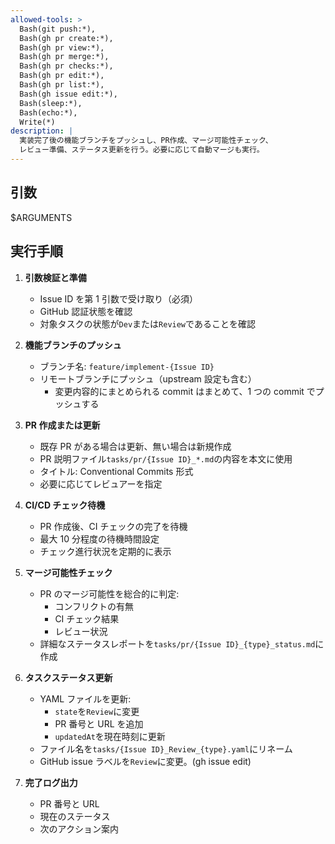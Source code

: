 ```yaml
---
allowed-tools: >
  Bash(git push:*),
  Bash(gh pr create:*),
  Bash(gh pr view:*),
  Bash(gh pr merge:*),
  Bash(gh pr checks:*),
  Bash(gh pr edit:*),
  Bash(gh pr list:*),
  Bash(gh issue edit:*),
  Bash(sleep:*),
  Bash(echo:*),
  Write(*)
description: |
  実装完了後の機能ブランチをプッシュし、PR作成、マージ可能性チェック、
  レビュー準備、ステータス更新を行う。必要に応じて自動マージも実行。
---
```


## 引数

$ARGUMENTS

## 実行手順

1. **引数検証と準備**

   - Issue ID を第 1 引数で受け取り（必須）
   - GitHub 認証状態を確認
   - 対象タスクの状態が`Dev`または`Review`であることを確認

2. **機能ブランチのプッシュ**

   - ブランチ名: `feature/implement-{Issue ID}`
   - リモートブランチにプッシュ（upstream 設定も含む）
     - 変更内容的にまとめられる commit はまとめて、1 つの commit でプッシュする

3. **PR 作成または更新**

   - 既存 PR がある場合は更新、無い場合は新規作成
   - PR 説明ファイル`tasks/pr/{Issue ID}_*.md`の内容を本文に使用
   - タイトル: Conventional Commits 形式
   - 必要に応じてレビュアーを指定

4. **CI/CD チェック待機**

   - PR 作成後、CI チェックの完了を待機
   - 最大 10 分程度の待機時間設定
   - チェック進行状況を定期的に表示

5. **マージ可能性チェック**

   - PR のマージ可能性を総合的に判定:
     - コンフリクトの有無
     - CI チェック結果
     - レビュー状況
   - 詳細なステータスレポートを`tasks/pr/{Issue ID}_{type}_status.md`に作成

6. **タスクステータス更新**

   - YAML ファイルを更新:
     - `state`を`Review`に変更
     - PR 番号と URL を追加
     - `updatedAt`を現在時刻に更新
   - ファイル名を`tasks/{Issue ID}_Review_{type}.yaml`にリネーム
   - GitHub issue ラベルを`Review`に変更。(gh issue edit)

7. **完了ログ出力**

   - PR 番号と URL
   - 現在のステータス
   - 次のアクション案内
